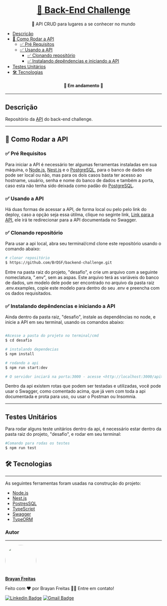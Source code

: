 <h1 align="center">
    <a href="https://github.com/BrDSF/backend-challenge">🚀 Back-End Challenge</a>
</h1>
<p align="center">📆 API CRUD para lugares a se conhecer no mundo </p>

- [Descrição](#descricao)
- [🏃 Como Rodar a API](#-como-rodar-a-api)
  - [✅ Pré Requisitos](#-pré-requisitos)
  - [✅ Usando a API](#-usando-a-api)
    - [✅ Clonando repositório](#-clonando-repositório)
    - [✅ Instalando depêndencias e iniciando a API](#-instalando-depêndencias-e-iniciando-api)
- [Testes Unitários](#testes-unitários)
- [🛠 Tecnologias](#-tecnologias)

<h4 align="center"> 
	🚧 Em andamento  🚧
</h4>

---

## Descrição

Repositório da [API](https://github.com/BrDSF/backend-challenge) do back-end challenge.

---

## 🏃 Como Rodar a API

### ✅ Pré Requisitos

Para iniciar a API é necessário ter algumas ferramentas instaladas em sua máquina, o [Node.js](https://nodejs.org/en/), [Nest.js](https://nestjs.com) e o [PostgreSQL](https://www.postgresql.org), para o banco de dados ele pode ser local ou não, mas para os dois casos basta ter acesso ao hostname, usuário, senha e nome do banco de dados e também a porta, caso esta não tenha sido deixada como padão do [PostgreSQL](https://www.postgresql.org).

### ✅ Usando a API

Há duas formas de acessar a API, de forma local ou pelo pelo link do deploy, caso a opção seja essa útilma, clique no seginte link, <a href="http://134.122.18.236:3000/api/"> Link para a API</a>, ele irá te redirecionar para a API documentada no Swagger.

### ✅ Clonando repositório

Para usar a api local, abra seu terminal/cmd clone este repositório usando o comando abaixo:

```bash
# clonar repositório
$ https://github.com/BrDSF/backend-challenge.git
```

Entre na pasta raiz do projeto, "desafio", e crie um arquivo com a seguinte nomeclatura, ".env", sem as aspas. Este arquivo terá as variáveis do banco de dados, um modelo dele pode ser encontrado no arquivo da pasta raiz .env.examples, copie este modelo para dentro do seu .env e preencha com os dados requisitados.

### ✅ Instalando depêndencias e iniciando a API

Ainda dentro da pasta raiz, "desafio", instale as dependências no node, e inicie a API em seu terminal, usando os comandos abaixo:

```bash

#Acesse a pasta do projeto no terminal/cmd
$ cd desafio

# instalando dependecias
$ npm install

# rodando a api
$ npm run start:dev

# O servidor inciará na porta:3000 - acesse <http://localhost:3000/api>, este caminho irá te redirecionar para o Swagger.
```

Dentro da api existem rotas que podem ser testadas e utilizadas, você pode usar o Swagger, como comentado acima, que já vem com toda a api documentada e prota para uso, ou usar o Postman ou Insomnia.

---

## Testes Unitários

Para rodar alguns teste unitários dentro da api, é necessário estar dentro da pasta raiz do projeto, "desafio", e rodar em seu terminal:

```bash
#Comando para rodas os testes
$ npm run test
```

## 🛠 Tecnologias

---

As seguintes ferramentas foram usadas na construção do projeto:

- [Node.js](https://nodejs.org)
- [Nest.js](https://nodejs.org)
- [PostresSQL](https://www.postgresql.or)
- [TypeScript](https://www.typescriptlang.org/)
- [Swagger](https://swagger.io)
- [TypeORM](https://typeorm.io/)

### Autor

---

<a href="https://github.com/BrDSF">
 <img style="border-radius: 50%;" src="https://avatars.githubusercontent.com/u/56849210?s=400&u=570b60dff5f67fed7fd5daef77b2e2f8e8c729c2&v=4" width="100px;" alt=""/>
 <br/>
 <b>Brayan Freitas</b></a>

Feito com ❤️ por Brayan Freitas 👋🏽 Entre em contato!

[![Linkedin Badge](https://img.shields.io/badge/-Brayan-blue?style=flat-square&logo=Linkedin&logoColor=white&link=https://www.linkedin.com/in//brayan-freitas-86a6721a7/)](https://www.linkedin.com/in/brayan-freitas-86a6721a7/)
[![Gmail Badge](https://img.shields.io/badge/-brayandeyvid17@gmail.com-c14438?style=flat-square&logo=Gmail&logoColor=white&link=mailto:brayandeyvid17@gmail.com)](mailto:brayandeyvid17@gmail.com)
